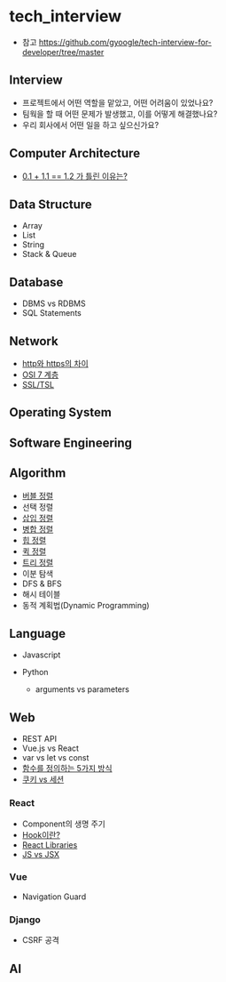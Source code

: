 # tech_interview

- 참고
https://github.com/gyoogle/tech-interview-for-developer/tree/master

## Interview  
- 프로젝트에서 어떤 역할을 맡았고, 어떤 어려움이 있었나요?
- 팀웍을 할 때 어떤 문제가 발생했고, 이를 어떻게 해결했나요?
- 우리 회사에서 어떤 일을 하고 싶으신가요?


## Computer Architecture
- [0.1 + 1.1 == 1.2 가 틀린 이유는?](/Computer_Architecture/data_memory.md)

## Data Structure
- Array
- List
- String
- Stack & Queue

## Database
- DBMS vs RDBMS
- SQL Statements

## Network
- [http와 https의 차이](/Network/http_vs_https.md)
- [OSI 7 계층](/Network/OSI_7layer.md)
- [SSL/TSL](/Network/SSL_TSL.md)

## Operating System

## Software Engineering

## Algorithm
  - [버블 정렬](/Algorithm/bubble_sort.md)
  - 선택 정렬
  - [삽입 정렬](/Algorithm/Insertion_sort.md)
  - [병합 정렬](/Algorithm/merge_sort.md)
  - [힙 정렬](/Algorithm/heap_sort.ipynb)
  - [퀵 정렬](/Algorithm/quick_sort.md)
  - [트리 정렬](/Algorithm/tree_sort.md)
  - 이분 탐색
  - DFS & BFS
  - 해시 테이블
  - 동적 계획법(Dynamic Programming)


## Language
- Javascript

- Python
  - arguments vs parameters

## Web
- REST API
- Vue.js vs React
- var vs let vs const
- [함수를 정의하는 5가지 방식](/Web/function_declare.md)
- [쿠키 vs 세션](/Web/Cookie_Session.md)

### React
- Component의 생명 주기
- [Hook이란?](/React/Hooks.md)
- [React Libraries](/React/libraries.md)
- [JS vs JSX](/React/Js_Jsx.md)

### Vue
- Navigation Guard

### Django
- CSRF 공격

## AI
  
